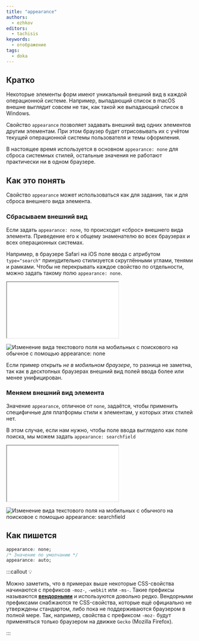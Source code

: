 ```yaml
---
title: "appearance"
authors:
  - ezhkov
editors:
  - tachisis
keywords:
  - отображение
tags:
  - doka
---
```


## Кратко

Некоторые элементы форм имеют уникальный внешний вид в каждой операционной системе. Например, выпадающий список в macOS внешне выглядит совсем не так, как такой же выпадающий список в Windows.

Свойство `appearance` позволяет задавать внешний вид одних элементов другим элементам. При этом браузер будет отрисовывать их с учётом текущей операционной системы пользователя и темы оформления.

В настоящее время используется в основном `appearance: none` для сброса системных стилей, остальные значения не работают практически ни в одном браузере.

## Как это понять

Свойство `appearance` может использоваться как для задания, так и для сброса внешнего вида элемента.

### Сбрасываем внешний вид

Если задать `appearance: none`, то происходит «сброс» внешнего вида элемента. Приведение его к общему знаменателю во всех браузерах и всех операционных системах.

Например, в браузере Safari на iOS поле ввода с атрибутом `type="search"` принудительно стилизуется скруглёнными углами, тенями и рамками. Чтобы не перекрывать каждое свойство по отдельности, можно задать такому полю `appearance: none`.

<iframe title="" src="demos/ezhkov-wvoBLXP/index.html"></iframe>

![Изменение вида текстового поля на мобильных с поискового на обычное с помощью appearance: none](images/1.png)

Если пример открыть _не в мобильном браузере_, то разница не заметна, так как в десктопных браузерах внешний вид полей ввода более или менее унифицирован.

### Меняем внешний вид элемента

Значение `appearance`, отличное от `none`, задаётся, чтобы применить специфичные для платформы стили к элементам, у которых этих стилей нет.

В этом случае, если нам нужно, чтобы поле ввода выглядело как поле поиска, мы можем задать `appearance: searchfield`

<iframe title="" src="demos/ezhkov-abBzezO/index.html"></iframe>

![Изменение вида текстового поля на мобильных с обычного на поисковое с помощью appearance: searchfield](images/2.png)

## Как пишется

```css
appearance: none;
/* Значение по умолчанию */
appearance: auto;
```

:::callout 💡

Можно заметить, что в примерах выше некоторые CSS-свойства начинаются с префиксов `-moz-`, `-webkit` или `-ms-`. Такие префиксы называются [**вендорными**](/css/vendor-prefixes) и используются довольно редко. Вендорными префиксами снабжаются те CSS-свойства, которые ещё официально не утверждены стандартом, либо пока не поддерживаются браузером в полной мере. Так, например, свойства с префиксом `-moz-` будут применяться только браузером на движке `Gecko` (Mozilla Firefox).

:::
